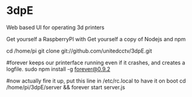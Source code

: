 3dpE
====

Web based UI for operating 3d printers

Get yourself a RaspberryPI with 
Get yourself a copy of Nodejs and npm

cd /home/pi
git clone git://github.com/unitedcctv/3dpE.git

#forever keeps our printerface running even if it crashes, and creates a logfile.
sudo npm install -g forever@0.9.2

#now actually fire it up, put this line in /etc/rc.local to have it on boot
cd /home/pi/3dpE/server && forever start server.js